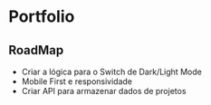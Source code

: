 # Portfolio

## RoadMap
- Criar a lógica para o Switch de Dark/Light Mode
- Mobile First e responsividade
- Criar API para armazenar dados de projetos
